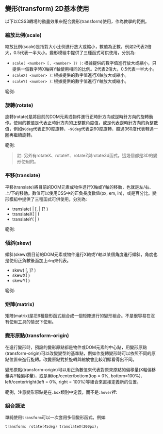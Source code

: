 ## 變形(transform) 2D基本使用

以下以CSS3轉場的動畫效果來配合變形(transform)使用，作為教學的範例。

### 縮放比例(scale)

縮放比例(scale)是指對大小比例進行放大或縮小，數值為正數，例如2代表2倍大，0.5代表一半大小。變形模組中提供了三種函式可供使用，分別為:

- `scale( <number> [, <number> ]? )`: 根據提供的數字值進行放大或縮小，只提供一個數字時X軸與Y軸使用相同的比例。2代表2倍大，0.5代表一半大小。
- `scaleX( <number> )`: 根據提供的數字值進行X軸放大或縮小。
- `scaleY( <number> )`: 根據提供的數字值進行Y軸放大或縮小。

範例:

[](codepen://eyesofkids/xEKOWa)

### 旋轉(rotate)

旋轉(rotate)是將目前的DOM元素或物件進行正時針方向或逆時針方向的旋轉動作。使用的數值是代表正時針方向的正整數角度值，或是代表逆時針方向的負整數值，例如`90deg`代表正90度旋轉，`-90deg`代表逆90度旋轉，超過360度代表轉過一圈再繼續旋轉。

範例:

[](codepen://eyesofkids/jrNAXw)

> 註: 另外有rotateX、rotateY、rotateZ與rotate3d函式，這幾個都是3D的變形使用的。

### 平移(translate)

平移(translate)將目前的DOM元素或物件進行X軸或Y軸的移動，也就是左/右、上/下的移動。數值可以使用CSS中的正負長度數值(px, em, in)，或是百分比。變形模組中提供了三種函式可供使用，分別為:

- translate( <length> | <percentage> [, <length> | <percentage> ]? )
- translateX( <length> | <percentage> )
- translateY( <length> | <percentage> )

範例:

[](codepen://eyesofkids/ORLXGX)


### 傾斜(skew)

傾斜(skew)將目前的DOM元素或物件進行X軸或Y軸以某個角度進行傾斜，角度也是使用正負數後面加上`deg`來代表。

- skew( <angle> [, <angle> ]? )
- skewX( <angle> )
- skewY( <angle> )

範例:

[](codepen://eyesofkids/QKLEZr)

### 矩陣(matrix)

矩陣(matrix)是把6種變形函式組合成一個矩陣進行的變形組合。不是很容易在沒有使用工具的情況下使用。

### 變形原點(transform-origin)

在進行變形時，預設的變形原點都是物件或DOM元素的中心點，用變形原點(transform-origin)可以改變變型的基準點，例如作旋轉變形時可以依照不同的原點位置來進行旋轉。改變原點對於旋轉與縮放會比較明顯看得出不同。

變形原點(transform-origin)可以用正負數值來代表對原來原點的偏移量(X軸偏移量與Y軸偏移量)，或是用top/center/bottom(top = 0%, bottom=100%)、left/center/right(left = 0%, right = 100%)等組合來直接定義新的位置。

範例，注意變形原點是在`.box`類別中定義，而不是`:hover`裡:

[](codepen://eyesofkids/YGKGXP)

### 組合語法

單純使用`transform`可以一次套用多個變形函式，例如:

```
transform: rotate(45deg) translateX(200px);
```

